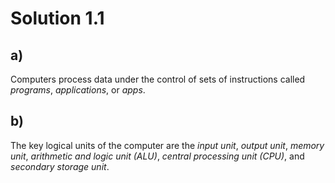 # Solution 1.1

## a)

Computers process data under the control of sets of instructions called *programs*, *applications*, or *apps*.

## b)

The key logical units of the computer are the *input unit*, *output unit*, *memory unit*, *arithmetic and logic unit (ALU)*, *central processing unit (CPU)*, and *secondary storage unit*.
